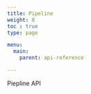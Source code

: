 ```yaml
---
title: Pipeline
weight: 0
toc : true
type: page

menu:
  main:
    parent: api-reference

---
```


Piepline API
